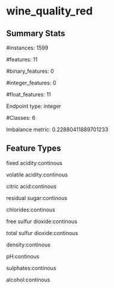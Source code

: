 # wine_quality_red

## Summary Stats

#instances: 1599

#features: 11

  #binary_features: 0

  #integer_features: 0

  #float_features: 11

Endpoint type: integer

#Classes: 6

Imbalance metric: 0.22880411889701233

## Feature Types

 fixed acidity:continous

volatile acidity:continous

citric acid:continous

residual sugar:continous

chlorides:continous

free sulfur dioxide:continous

total sulfur dioxide:continous

density:continous

pH:continous

sulphates:continous

alcohol:continous

